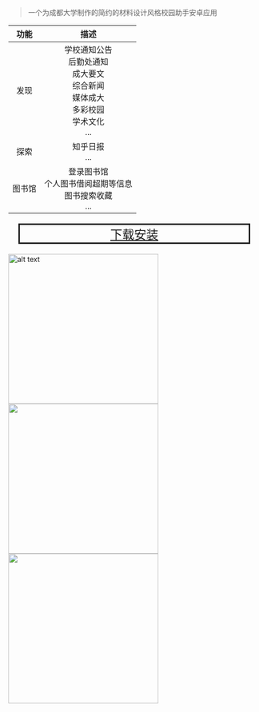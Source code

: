 
> 一个为成都大学制作的简约的材料设计风格校园助手安卓应用 


|功能|描述|
|:---:|:---:|
|发现|学校通知公告<br/>后勤处通知<br/>成大要文<br/>综合新闻<br/>媒体成大<br/>多彩校园<br/>学术文化<br/>...|
|探索|知乎日报<br/>...|
|图书馆|登录图书馆<br/>个人图书借阅超期等信息<br/>图书搜索收藏<br/>...|

<center>
<a href="https://fir.im/cdukits" style="font-size:24px; border: solid; backgroud: #b0c4de; display: block; text-align: center; margin: 20px;">下载安装</a>
</center>

<img src="http://7xu0oh.com2.z0.glb.qiniucdn.com/18-5-18/70443551.jpg" alt="alt text" width="300">

<img alt="" src="http://7xu0oh.com2.z0.glb.qiniucdn.com/18-5-18/10569285.jpg" width="300">

<img alt="" src="http://7xu0oh.com2.z0.glb.qiniucdn.com/18-5-18/58146564.jpg" width="300">
